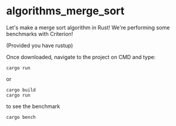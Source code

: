 # algorithms_merge_sort
Let's make a merge sort algorithm in Rust! We're performing some benchmarks with Criterion! 

(Provided you have rustup)

Once downloaded, navigate to the project on CMD and type:
```
cargo run
```

or 

```
cargo build
cargo run
```

to see the benchmark

```
cargo bench
```
